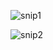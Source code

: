 ![snip1](https://github.com/user-attachments/assets/36798aaa-d33a-4ebd-978d-054b6d7e106d)

![snip2](https://github.com/user-attachments/assets/9a7854a4-2cac-4658-be76-b33be37f26db)


